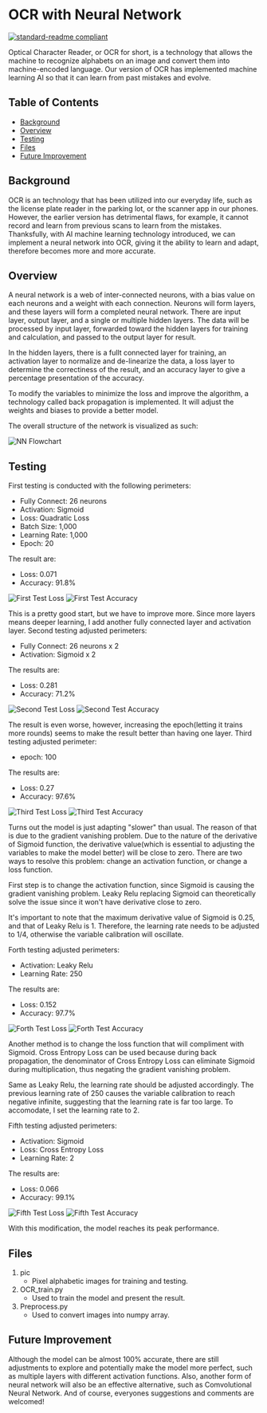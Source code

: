 # OCR with Neural Network

[![standard-readme compliant](https://img.shields.io/badge/standard--readme-OK-green.svg?style=flat-square)](https://github.com/RichardLitt/standard-readme)

Optical Character Reader, or OCR for short, is a technology that allows the machine to recognize alphabets on an image and convert them into machine-encoded language. Our version of OCR has implemented machine learning AI so that it can learn from past mistakes and evolve.

## Table of Contents

- [Background](#background)
- [Overview](#overview)
- [Testing](#testing)
- [Files](#files)
- [Future Improvement](#future-improvement)

## Background
OCR is an technology that has been utilized into our everyday life, such as the license plate reader in the parking lot, or the scanner app in our phones. However, the earlier version has detrimental flaws, for example, it cannot record and learn from previous scans to learn from the mistakes. Thanksfully, with AI machine learning technology introduced, we can implement a neural network into OCR, giving it the ability to learn and adapt, therefore becomes more and more accurate.

## Overview
A neural network is a web of inter-connected neurons, with a bias value on each neurons and a weight with each connection. Neurons will form layers, and these layers will form a completed neural network. There are input layer, output layer, and a single or multiple hidden layers. The data will be processed by input layer, forwarded toward the hidden layers for training and calculation, and passed to the output layer for result. 

In the hidden layers, there is a fullt connected layer for training, an activation layer to normalize and de-linearize the data, a loss layer to determine the correctiness of the result, and an accuracy layer to give a percentage presentation of the accuracy. 

To modify the variables to minimize the loss and improve the algorithm, a technology called back propagation is implemented. It will adjust the weights and biases to provide a better model.

The overall structure of the network is visualized as such:

![NN Flowchart](https://github.com/HarryDYC/OCR/blob/main/TestResultGraph/Untitled%20Diagram.drawio)

## Testing
First testing is conducted with the following perimeters:
* Fully Connect: 26 neurons
* Activation: Sigmoid
* Loss: Quadratic Loss
* Batch Size: 1,000
* Learning Rate: 1,000
* Epoch: 20

The result are:
* Loss: 0.071
* Accuracy: 91.8%

![First Test Loss](https://github.com/HarryDYC/OCR/blob/main/TestResultGraph/1_loss.png)
![First Test Accuracy](https://github.com/HarryDYC/OCR/blob/main/TestResultGraph/1_accu.png)

This is a pretty good start, but we have to improve more. Since more layers means deeper learning, I add another fully connected layer and activation layer.
Second testing adjusted perimeters:
* Fully Connect: 26 neurons x 2
* Activation: Sigmoid x 2

The results are:
* Loss: 0.281
* Accuracy: 71.2%

![Second Test Loss](https://github.com/HarryDYC/OCR/blob/main/TestResultGraph/2_loss.png)
![Second Test Accuracy](https://github.com/HarryDYC/OCR/blob/main/TestResultGraph/2_accu.png)

The result is even worse, however, increasing the epoch(letting it trains more rounds) seems to make the result better than having one layer.
Third testing adjusted perimeter:
* epoch: 100

The results are:
* Loss: 0.27
* Accuracy: 97.6%

![Third Test Loss](https://github.com/HarryDYC/OCR/blob/main/TestResultGraph/3_loss.png)
![Third Test Accuracy](https://github.com/HarryDYC/OCR/blob/main/TestResultGraph/3_accu.png)

Turns out the model is just adapting "slower" than usual. The reason of that is due to the gradient vanishing problem. Due to the nature of the derivative of Sigmoid function, the derivative value(which is essential to adjusting the variables to make the model better) will be close to zero. There are two ways to resolve this problem: change an activation function, or change a loss function.

First step is to change the activation function, since Sigmoid is causing the gradient vanishing problem. Leaky Relu replacing Sigmoid can theoretically solve the issue since it won't have derivative close to zero. 

It's important to note that the maximum derivative value of Sigmoid is 0.25, and that of Leaky Relu is 1. Therefore, the learning rate needs to be adjusted to 1/4, otherwise the variable calibration will oscillate.

Forth testing adjusted perimeters:
* Activation: Leaky Relu
* Learning Rate: 250

The results are:
* Loss: 0.152
* Accuracy: 97.7%

![Forth Test Loss](https://github.com/HarryDYC/OCR/blob/main/TestResultGraph/4_loss.png)
![Forth Test Accuracy](https://github.com/HarryDYC/OCR/blob/main/TestResultGraph/4_accu.png)

Another method is to change the loss function that will compliment with Sigmoid. Cross Entropy Loss can be used because during back propagation, the denominator of Cross Entropy Loss can eliminate Sigmoid during multiplication, thus negating the gradient vanishing problem.

Same as Leaky Relu, the learning rate should be adjusted accordingly. The previous learning rate of 250 causes the variable calibration to reach negative infinite, suggesting that the learning rate is far too large. To accomodate, I set the learning rate to 2.

Fifth testing adjusted perimeters:
* Activation: Sigmoid
* Loss: Cross Entropy Loss
* Learning Rate: 2

The results are:
* Loss: 0.066
* Accuracy: 99.1%

![Fifth Test Loss](https://github.com/HarryDYC/OCR/blob/main/TestResultGraph/5_loss.png)
![Fifth Test Accuracy](https://github.com/HarryDYC/OCR/blob/main/TestResultGraph/5_accu.png)

With this modification, the model reaches its peak performance.

## Files
1. pic
    * Pixel alphabetic images for training and testing.
2. OCR_train.py
    * Used to train the model and present the result.
3. Preprocess.py
    * Used to convert images into numpy array.

## Future Improvement
Although the model can be almost 100% accurate, there are still adjustments to explore and potentially make the model more perfect, such as multiple layers with different activation functions. Also, another form of neural network will also be an effective alternative, such as Comvolutional Neural Network. And of course, everyones suggestions and comments are welcomed!
